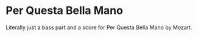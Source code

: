 # Per Questa Bella Mano

Literally just a bass part and a score for Per Questa Bella Mano by Mozart.

